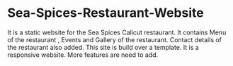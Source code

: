 # Sea-Spices-Restaurant-Website
It is a static website for the Sea Spices Calicut restaurant. It contains Menu of the restaurant , Events and Gallery of the restaurant. Contact details of the restaurant also added. This site is build over a template.
It is a responsive website.
More features are need to add.
